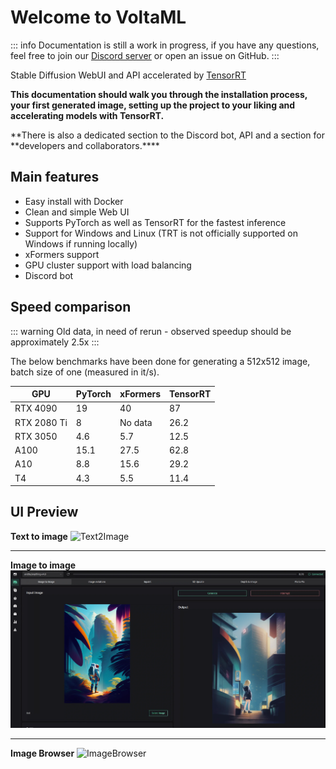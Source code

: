# Welcome to VoltaML

::: info
Documentation is still a work in progress, if you have any questions, feel free to join our [Discord server](https://discord.gg/pY5SVyHmWm) or open an issue on GitHub.
:::

Stable Diffusion WebUI and API accelerated by <a href="https://developer.nvidia.com/tensorrt">TensorRT</a>

**This documentation should walk you through the installation process, your first generated image, setting up the project to your liking and accelerating models with TensorRT.**

**There is also a dedicated section to the Discord bot, API and a section for **developers and collaborators.\*\*\*\*

## Main features

- Easy install with Docker
- Clean and simple Web UI
- Supports PyTorch as well as TensorRT for the fastest inference
- Support for Windows and Linux (TRT is not officially supported on Windows if running locally)
- xFormers support
- GPU cluster support with load balancing
- Discord bot

## Speed comparison

::: warning
Old data, in need of rerun - observed speedup should be approximately 2.5x
:::

The below benchmarks have been done for generating a 512x512 image, batch size of one (measured in it/s).

| GPU         | PyTorch | xFormers | TensorRT |
| ----------- | ------- | -------- | -------- |
| RTX 4090    | 19      | 40       | 87       |
| RTX 2080 Ti | 8       | No data  | 26.2     |
| RTX 3050    | 4.6     | 5.7      | 12.5     |
| A100        | 15.1    | 27.5     | 62.8     |
| A10         | 8.8     | 15.6     | 29.2     |
| T4          | 4.3     | 5.5      | 11.4     |

## UI Preview

**Text to image**
![Text2Image](/static/frontend/frontend-txt2img.webp)

<hr>

**Image to image**
![Image2Image](static/frontend/frontend-img2img.webp)

<hr>

**Image Browser**
![ImageBrowser](/static/frontend/frontend-browser.webp)
